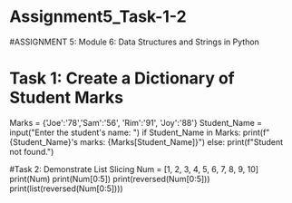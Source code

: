 # Assignment5_Task-1-2
#ASSIGNMENT 5: Module 6: Data Structures and Strings in Python
# Task 1: Create a Dictionary of Student Marks

Marks = {'Joe':'78','Sam':'56', 'Rim':'91', 'Joy':'88'}
Student_Name = input("Enter the student's name: ")
if Student_Name in Marks:
    print(f"{Student_Name}'s marks: {Marks[Student_Name]}")
else:
    print(f"Student not found.")

#Task 2: Demonstrate List Slicing
Num = [1, 2, 3, 4, 5, 6, 7, 8, 9, 10]
print(Num)
print(Num[0:5])
print(reversed(Num[0:5]))
print(list(reversed(Num[0:5])))
